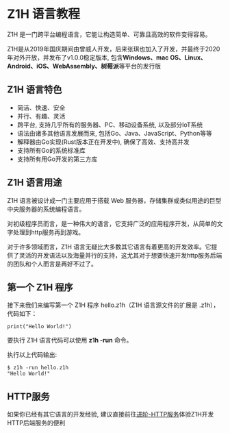 # Z1H 语言教程
Z1H 是一门跨平台编程语言，它能让构造简单、可靠且高效的软件变得容易。

Z1H是从2019年国庆期间由曾威人开发，后来张琪也加入了开发，并最终于2020年对外开放，并发布了v1.0.0稳定版本, 包含**Windows、mac OS、Linux、Android、iOS、WebAssembly、树莓派**等平台的发行版

## Z1H 语言特色

- 简洁、快速、安全
- 并行、有趣、灵活
- 跨平台, 支持几乎所有的服务器、PC、移动设备系统, 以及部分IoT系统
- 语法由诸多其他语言发展而来, 包括Go、Java、JavaScript、Python等等
- 解释器由Go实现(Rust版本正在开发中), 确保了高效、支持高并发
- 支持所有Go的系统标准库
- 支持所有用Go开发的第三方库

## Z1H 语言用途

Z1H 语言被设计成一门主要应用于搭载 Web 服务器，存储集群或类似用途的巨型中央服务器的系统编程语言。

对初级程序员而言，是一种伟大的语言，它支持广泛的应用程序开发，从简单的文字处理到http服务再到游戏。

对于许多领域而言，Z1H 语言无疑比大多数其它语言有着更高的开发效率。它提供了灵活的开发语法以及海量并行的支持，这尤其对于想要快速开发http服务后端的团队和个人而言是再好不过了。

## 第一个 Z1H 程序

接下来我们来编写第一个 Z1H 程序 hello.z1h（Z1H 语言源文件的扩展是 .z1h），代码如下：

```
print("Hello World!")
```

要执行 Z1H 语言代码可以使用 **z1h -run** 命令。

执行以上代码输出:

```
$ z1h -run hello.z1h 
"Hello World!"
```

## HTTP服务

如果你已经有其它语言的开发经验, 建议直接前往[进阶-HTTP服务](020.html)体验Z1H开发HTTP后端服务的便利
